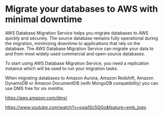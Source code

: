 # Migrate your databases to AWS with minimal downtime

AWS Database Migration Service helps you migrate databases to AWS quickly and securely. The source database remains fully operational during the migration, minimizing downtime to applications that rely on the database. The AWS Database Migration Service can migrate your data to and from most widely used commercial and open-source databases.

To start using AWS Database Migration Service, you need a replication instance which will be used to run your migration tasks.

When migrating databases to Amazon Aurora, Amazon Redshift, Amazon DynamoDB or Amazon DocumentDB (with MongoDB compatibility) you can use DMS free for six months.

https://aws.amazon.com/dms/

https://www.youtube.com/watch?v=ouia1Sc5QGo&feature=emb_logo